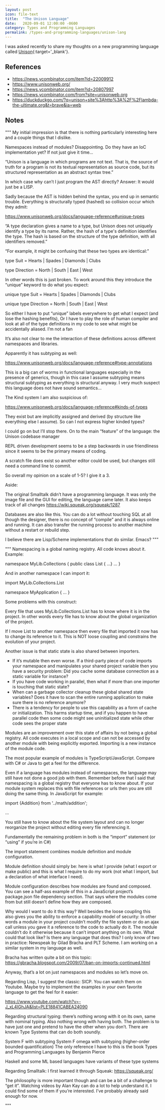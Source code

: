 ```yaml
---
layout: post
icon: file-text
title:  "The Unison Language"
date:   2020-09-01 12:00:00 -0600
category: Types and Programming Languages
permalink: /types-and-programming-languages/unison-lang
---
```


I was asked recently to share my thoughts on a new programming language called [Unison](https://www.unisonweb.org/){:target='_blank'}.

## References

- <https://news.ycombinator.com/item?id=22009912>
- <https://www.unisonweb.org/>
- <https://news.ycombinator.com/item?id=20807997>
- <https://news.ycombinator.com/from?site=unisonweb.org>
- <https://duckduckgo.com/?q=unison+site%3Ahttp%3A%2F%2Flambda-the-ultimate.org&t=brave&ia=web>

## Notes

"""
My initial impression is that there is nothing particularly interesting here and a couple things that I dislike.

Namespaces instead of modules? Disappointing. Do they have an IoC implementation yet? If not just give it time…

“Unison is a language in which programs are not text. That is, the source of truth for a program is not its textual representation as source code, but its structured representation as an abstract syntax tree.”

In which case why can’t I just program the AST directly? Answer: It would just be a LISP.

Sadly because the AST is hidden behind the syntax, you end up in semantic trouble. Everything is structurally typed (hashed) so collision occur which they admit:

<https://www.unisonweb.org/docs/language-reference#unique-types>

“A type declaration gives a name to a type, but Unison does not uniquely identify a type by its name. Rather, the hash of a type's definition identifies the type. The hash is based on the structure of the type definition, with all identifiers removed.”

“For example, it might be confusing that these two types are identical:”

type Suit = Hearts | Spades | Diamonds | Clubs

type Direction = North | South | East | West

In other words this is just broken. To work around this they introduce the “unique” keyword to do what you expect:

unique type Suit = Hearts | Spades | Diamonds | Clubs

unique type Direction = North | South | East | West

So either I have to put “unique” labels everywhere to get what I expect (and lose the hashing benefits), Or I have to play the role of human compiler and look at all of the type definitions in my code to see what might be accidentally aliased. I’m not a fan

It’s also not clear to me the interaction of these definitions across different namespaces and libraries.

Apparently it has subtyping as well:

<https://www.unisonweb.org/docs/language-reference#type-annotations>

This is a big can of worms in functional languages especially in the presence of generics, though in this case I assume subtyping means structural subtyping as everything is structural anyway. I very much suspect this language does not have sound semantics…

The Kind system I am also suspicious of:

<https://www.unisonweb.org/docs/language-reference#kinds-of-types>

They exist but are implicitly assigned and derived (by structure like everything else I assume). So can I not express higher kinded types?

I could go on but I’ll stop there. On to the main “feature” of the language: the Unison codebase manager

REPL driven development seems to be a step backwards in use friendliness since it seems to be the primary means of coding.

A scratch file does exist so another editor could be used, but changes still need a command line to commit.

So overall my opinion on a scale of 1-5?  I give it a 3.

Aside:

The original Smalltalk didn’t have a programming language. It was only the image file and the GUI for editing, the language came later. It also keeps track of all changes <https://wiki.squeak.org/squeak/1287>

Databases are also like this. You can do a lot without touching SQL at all though the designer, there is no concept of “compile” and it is always online and running. It can also transfer the running process to another machine without a restart or rebuild step.

I believe there are Lisp/Scheme implementations that do similar. Emacs?
"""

"""
Namespacing is a global naming registry. All code knows about it. Example:

namespace MyLib.Collections {
   public class List { …}
    …
}

And in another namespace I can import it:

import MyLib.Collections.List

namespace MyApplication {
    …
}

Some problems with this construct:

Every file that uses MyLib.Collections.List has to know where it is in the project. In other words every file has to know about the global organization of the project.

If I move List to another namespace then every file that imported it now has to change its reference to it. This is NOT loose coupling and constrains the evolution of your project.

Another issue is that static state is also shared between importers.

- If it’s mutable  then even worse. If a third-party piece of code imports your namespace and manipulates your shared project variable then you have a security problem: Did you cache some database connection as a static variable for instance?
- If you have code working in parallel, then what if more than one importer is touching that static state?
- When can a garbage collector cleanup these global shared state variables? Does it have to scan the entire running application to make sure there is no reference anymore?
- There is a tendency for people to use this capability as a form of cache or initialization. This harms startup time, and if you happen to have parallel code then some code might see uninitialized state while other code sees the proper state

Modules are an improvement over this state of affairs by not being a global registry. All code executes in a local scope and can not be accessed by another module with being explicitly exported. Importing is a new instance of the module code.

The most popular example of modules is TypeScript/JavaScript. Compare with C# or Java to get a feel for the difference.

Even if a language has modules instead of namespaces, the language may still have not done a good job with them. Remember before that I said that namespacing is a global registry that everyone has to know about. If your module system replaces this with file references or urls then you are still doing the same thing. In JavaScript for example:

import {Addition} from '../math/addition';

…

You still have to know about the file system layout and can no longer reorganize the project without editing every file referencing it.

Fundamentally the remaining problem in both is the “import” statement (or “using” if you’re in C#)

The import statement combines module definition and module configuration.

Module definition should simply be: here is what I provide (what I export or make public) and this is what I require to do my work (not what I import, but a declaration of what interface I need).

Module configuration describes how modules are found and composed. You can see a half-ass example of this in a JavaScript project’s package.json file dependency section. That says where the modules come from but still doesn’t define how they are composed.

Why would I want to do it this way? Well besides the loose coupling this also gives you the ability to enforce a capability model of security: In other words a module in your project couldn’t modify the file system or do an ajax call unless you gave it a reference to the code to actually do it. The module couldn’t do it otherwise because it can’t import anything on its own. What could that look like? Is there any language that does this? I only know of two in practice: Newspeak by Gilad Bracha and PLT Scheme. I am working on a similar system in my language as well.

Bracha has written quite a bit on this topic:
<https://gbracha.blogspot.com/2009/07/ban-on-imports-continued.html>

Anyway, that’s a lot on just namespaces and modules so let’s move on.

Regarding Lisp, I suggest the classic: SICP. You can watch them on Youtube. Maybe try to implement the examples in your own favorite language to get the feel for it easier:

<https://www.youtube.com/watch?v=-J_xL4IGhJA&list=PLE18841CABEA24090>

Regarding structural typing: there’s nothing wrong with it on its own, same with nominal typing. Also nothing wrong with having both. The problem is to have just one and pretend to have the other when you don’t. There are known Type Systems that can do both soundly.

System F with subtyping
System F omega with subtyping (higher-order bounded quantification)
    The only reference I have to this is the book Types and Programming Languages by Benjamin Pierce

Haskell and some ML based languages have variants of these type systems

Regarding Smalltalk: I first learned it through Squeak:
<https://squeak.org/>

The philosophy is more important though and can be a bit of a challenge to “get it”. Watching videos by Alan Kay can do a lot to help understand it. I could find some of them if you’re interested. I’ve probably already said enough for now.

"""
